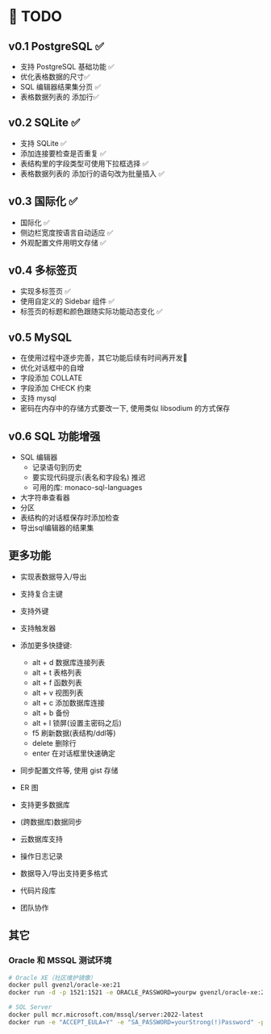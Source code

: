 
# 📝 TODO

## v0.1 PostgreSQL ✅

- 支持 PostgreSQL 基础功能 ✅
- 优化表格数据的尺寸✅
- SQL 编辑器结果集分页 ✅
- 表格数据列表的 添加行✅

## v0.2 SQLite ✅

- 支持 SQLite ✅
- 添加连接要检查是否重复 ✅
- 表结构里的字段类型可使用下拉框选择 ✅
- 表格数据列表的 添加行的语句改为批量插入 ✅

## v0.3 国际化 ✅

- 国际化 ✅
- 侧边栏宽度按语言自动适应 ✅
- 外观配置文件用明文存储 ✅

## v0.4 多标签页

- 实现多标签页 ✅
- 使用自定义的 Sidebar 组件 ✅
- 标签页的标题和颜色跟随实际功能动态变化 ✅

## v0.5 MySQL

- 在使用过程中逐步完善，其它功能后续有时间再开发📌  
- 优化对话框中的自增
- 字段添加 COLLATE
- 字段添加 CHECK 约束
- 支持 mysql
- 密码在内存中的存储方式要改一下, 使用类似 libsodium 的方式保存  

## v0.6 SQL 功能增强

- SQL 编辑器
  - 记录语句到历史
  - 要实现代码提示(表名和字段名) 推迟
  - 可用的库: monaco-sql-languages
- 大字符串查看器
- 分区  
- 表结构的对话框保存时添加检查
- 导出sql编辑器的结果集

## 更多功能

- 实现表数据导入/导出
- 支持复合主键
- 支持外键
- 支持触发器
- 添加更多快捷键:

  - alt + d 数据库连接列表
  - alt + t 表格列表
  - alt + f 函数列表
  - alt + v 视图列表
  - alt + c 添加数据库连接
  - alt + b 备份
  - alt + l 锁屏(设置主密码之后)  
  - f5 刷新数据(表结构/ddl等)
  - delete 删除行
  - enter 在对话框里快速确定

- 同步配置文件等, 使用 gist 存储
- ER 图
- 支持更多数据库
- (跨数据库)数据同步
- 云数据库支持
- 操作日志记录
- 数据导入/导出支持更多格式
- 代码片段库
- 团队协作
  
## 其它

### Oracle 和 MSSQL 测试环境

```sh
# Oracle XE（社区维护镜像）
docker pull gvenzl/oracle-xe:21
docker run -d -p 1521:1521 -e ORACLE_PASSWORD=yourpw gvenzl/oracle-xe:21

# SQL Server
docker pull mcr.microsoft.com/mssql/server:2022-latest
docker run -e "ACCEPT_EULA=Y" -e "SA_PASSWORD=yourStrong(!)Password" -p 1433:1433 -d mcr.microsoft.com/mssql/server:2022-latest
```
